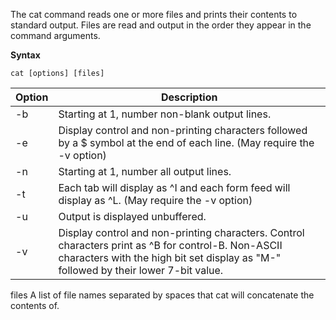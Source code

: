 The cat command reads one or more files and prints their contents to standard output. Files are read and output in the order they appear in the command arguments.

**Syntax**

`cat [options] [files]`

Option|	Description
------|-------------
-b	|Starting at 1, number non-blank output lines.
-e	|Display control and non-printing characters followed by a $ symbol at the end of each line. (May require the -v option)
-n	|Starting at 1, number all output lines.
-t	|Each tab will display as ^I and each form feed will display as ^L. (May require the -v option)
-u	|Output is displayed unbuffered.
-v	|Display control and non-printing characters. Control characters print as ^B for control-B. Non-ASCII characters with the high bit set display as "M-" followed by their lower 7-bit value. 

files
A list of file names separated by spaces that cat will concatenate the contents of.